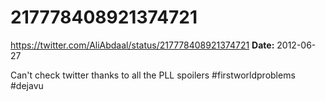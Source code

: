 # 217778408921374721
https://twitter.com/AliAbdaal/status/217778408921374721
**Date:** 2012-06-27

Can't check twitter thanks to all the PLL spoilers #firstworldproblems #dejavu
